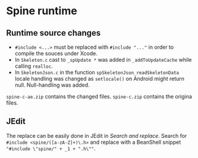 Spine runtime
====

Runtime source changes
----
- `#include <...>` must be replaced with `#include "..."` in order to compile the souces under Xcode.
- In `Skeleton.c` cast to `_spUpdate *` was added in `_addToUpdateCache` while calling `realloc`.
- In `SkeletonJson.c` in the function `spSkeletonJson_readSkeletonData` locale handling was changed as `setlocale()` on Android might return null. Null-handling was added.

`spine-c-ae.zip` contains the changed files. `spine-c.zip` contains the origina files.

JEdit
----
The replace can be easily done in JEdit in *Search and replace*. Search for `#include <spine/([a-zA-Z]+)\.h>` and replace with a BeanShell snippet `"#include \"spine/" + _1 + ".h\""`.